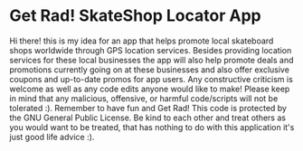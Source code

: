# Get Rad! SkateShop Locator App
Hi there! this is my idea for an app that helps promote local skateboard shops worldwide through GPS location services. Besides providing location services for these local businesses the app will also help promote deals and promotions currently going on at these businesses and also offer exclusive coupons and up-to-date promos for app users.
Any constructive criticism is welcome as well as any code edits anyone would like to make! Please keep in mind that any malicious, offensive, or harmful code/scripts will not be tolerated :).
Remember to have fun and Get Rad! 
This code is protected by the GNU General Public License. Be kind to each other and treat others as you would want to be treated, that has nothing to do with this application it's just good life advice :).
